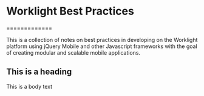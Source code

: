 # Worklight Best Practices
=============

This is a collection of notes on best practices in developing on the Worklight platform using jQuery Mobile and other Javascript frameworks with the goal of creating modular and scalable mobile applications.

## This is a heading
This is a body text